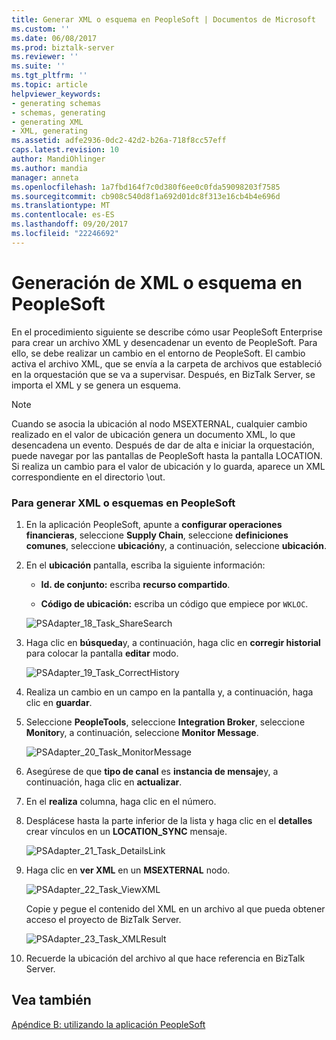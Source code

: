 ```yaml
---
title: Generar XML o esquema en PeopleSoft | Documentos de Microsoft
ms.custom: ''
ms.date: 06/08/2017
ms.prod: biztalk-server
ms.reviewer: ''
ms.suite: ''
ms.tgt_pltfrm: ''
ms.topic: article
helpviewer_keywords:
- generating schemas
- schemas, generating
- generating XML
- XML, generating
ms.assetid: adfe2936-0dc2-42d2-b26a-718f8cc57eff
caps.latest.revision: 10
author: MandiOhlinger
ms.author: mandia
manager: anneta
ms.openlocfilehash: 1a7fbd164f7c0d380f6ee0c0fda59098203f7585
ms.sourcegitcommit: cb908c540d8f1a692d01dc8f313e16cb4b4e696d
ms.translationtype: MT
ms.contentlocale: es-ES
ms.lasthandoff: 09/20/2017
ms.locfileid: "22246692"
---
```

# <a name="generating-xml-or-schema-in-peoplesoft"></a>Generación de XML o esquema en PeopleSoft
En el procedimiento siguiente se describe cómo usar PeopleSoft Enterprise para crear un archivo XML y desencadenar un evento de PeopleSoft. Para ello, se debe realizar un cambio en el entorno de PeopleSoft. El cambio activa el archivo XML, que se envía a la carpeta de archivos que estableció en la orquestación que se va a supervisar. Después, en BizTalk Server, se importa el XML y se genera un esquema.  
  
> [!NOTE]
>  Cuando se asocia la ubicación al nodo MSEXTERNAL, cualquier cambio realizado en el valor de ubicación genera un documento XML, lo que desencadena un evento. Después de dar de alta e iniciar la orquestación, puede navegar por las pantallas de PeopleSoft hasta la pantalla LOCATION. Si realiza un cambio para el valor de ubicación y lo guarda, aparece un XML correspondiente en el directorio \out.  
  
### <a name="to-generate-xml-or-schema-in-peoplesoft"></a>Para generar XML o esquemas en PeopleSoft  
  
1.  En la aplicación PeopleSoft, apunte a **configurar operaciones financieras**, seleccione **Supply Chain**, seleccione **definiciones comunes**, seleccione **ubicación**y, a continuación, seleccione **ubicación**.  
  
2.  En el **ubicación** pantalla, escriba la siguiente información:  
  
    -   **Id. de conjunto:** escriba **recurso compartido**.  
  
    -   **Código de ubicación:** escriba un código que empiece por `WKLOC`.  
  
     ![](../core/media/psadapter-18-task-sharesearch.gif "PSAdapter_18_Task_ShareSearch")  
  
3.  Haga clic en **búsqueda**y, a continuación, haga clic en **corregir historial** para colocar la pantalla **editar** modo.  
  
     ![](../core/media/psadapter-19-task-correcthistory.gif "PSAdapter_19_Task_CorrectHistory")  
  
4.  Realiza un cambio en un campo en la pantalla y, a continuación, haga clic en **guardar**.  
  
5.  Seleccione **PeopleTools**, seleccione **Integration Broker**, seleccione **Monitor**y, a continuación, seleccione **Monitor Message**.  
  
     ![](../core/media/psadapter-20-task-monitormessage.gif "PSAdapter_20_Task_MonitorMessage")  
  
6.  Asegúrese de que **tipo de canal** es **instancia de mensaje**y, a continuación, haga clic en **actualizar**.  
  
7.  En el **realiza** columna, haga clic en el número.  
  
8.  Desplácese hasta la parte inferior de la lista y haga clic en el **detalles** crear vínculos en un **LOCATION_SYNC** mensaje.  
  
     ![](../core/media/psadapter-21-task-detailslink.gif "PSAdapter_21_Task_DetailsLink")  
  
9. Haga clic en **ver XML** en un **MSEXTERNAL** nodo.  
  
     ![](../core/media/psadapter-22-task-viewxml.gif "PSAdapter_22_Task_ViewXML")  
  
     Copie y pegue el contenido del XML en un archivo al que pueda obtener acceso el proyecto de BizTalk Server.  
  
     ![](../core/media/psadapter-23-task-xmlresult.gif "PSAdapter_23_Task_XMLResult")  
  
10. Recuerde la ubicación del archivo al que hace referencia en BizTalk Server.  
  
## <a name="see-also"></a>Vea también  
 [Apéndice B: utilizando la aplicación PeopleSoft](../core/appendix-b-using-the-peoplesoft-application.md)